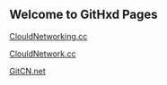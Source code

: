 ## Welcome to GitHxd Pages

[ClouldNetworking.cc](www.ClouldNetworking.cc)

[ClouldNetwork.cc](www.ClouldNetwork.cc)

[GitCN.net](www.GitCN.net)
